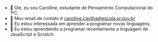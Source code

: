 - 👋 Oie, eu sou Carolline, estudante de Pensamento Computacional do 1ºC.
- 👋 Meu email de contato é carolline.cavilha@escola.pr.gov.br
- 👀 Eu estou interessada em aprender a programar novas linguagens.
- 🌱 Eu estou aprendendo a programar recentemente a linguagem de JavaScript e Scratch. 




